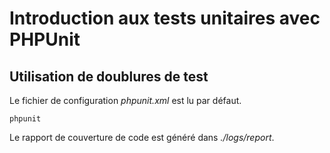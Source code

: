 # Introduction aux tests unitaires avec PHPUnit

## Utilisation de doublures de test

Le fichier de configuration _phpunit.xml_ est lu par défaut.

```
phpunit
```

Le rapport de couverture de code est généré dans _./logs/report_.
